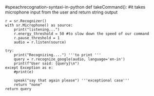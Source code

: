 #speachrecognation-syntaxi-in-python
def takeCommand():
    #it takes microphone input from the user and return string output

    r = sr.Recognizer()
    with sr.Microphone() as source:
        print("listening...")
        r.energy_threshold = 50 #to slow down the speed of our command    
        r.pause_threshold = 1
        audio = r.listen(source)

    try:
        print("Recognizing....") '''to print '''
        query = r.recognize_google(audio, language='en-in')
        print(f"User said: {query}\n")  
    except Exception as e:
        #print(e)

        speak("say that again please") '''exceptional case'''
        return "none"        
    return query
